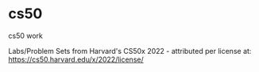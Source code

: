 # cs50
cs50 work

Labs/Problem Sets from Harvard's CS50x 2022 - attributed per license at: https://cs50.harvard.edu/x/2022/license/
